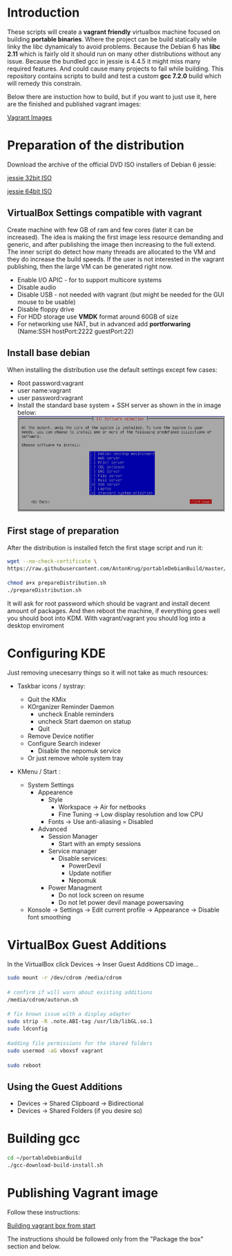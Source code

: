 # Introduction

These scripts will create a **vagrant friendly** virtualbox machine focused on building **portable binaries**. Where the project can be build statically while linky the libc dynamicaly to avoid problems. Because the Debian 6 has **libc 2.11** which is fairly old it should run on many other distributions without any issue. Because the bundled gcc in jessie is 4.4.5 it might miss many required features. And could cause many projects to fail while building. This repository contains scripts to build and test a custom **gcc 7.2.0** build which will remedy this constrain.

Below there are instuction how to build, but if you want to just use it, here are the finished and published vagrant images:

[Vagrant Images](https://app.vagrantup.com/antonkrug)

# Preparation of the distribution

Download the archive of the official DVD ISO installers of Debian 6 jessie:

[jessie 32bit ISO](https://cdimage.debian.org/cdimage/archive/6.0.10/i386/iso-dvd/)

[jessie 64bit ISO](https://cdimage.debian.org/cdimage/archive/6.0.10/amd64/iso-dvd/)

## VirtualBox Settings compatible with vagrant
Create machine with few GB of ram and few cores (later it can be increased). The idea is making the first image less resource demanding and generic, and after publishing the image then increasing to the full extend. The inner script do detect  how many threads are allocated to the VM and they do increase the build speeds. If the user is not interested in the vagrant publishing, then the large VM can be generated right now.
* Enable I/O APIC - for to support multicore systems
* Disable audio
* Disable USB - not needed with vagrant (but might be needed for the GUI mouse to be usable)
* Disable floppy drive
* For HDD storage use **VMDK** format around 60GB of size
* For networking use NAT, but in advanced add **portforwaring** (Name:SSH hostPort:2222 guestPort:22)

## Install base debian
When installing the distribution use the default settings except few cases:
* Root password:vagrant
* user name:vagrant
* user password:vagrant
* Install the standard base system + SSH server as shown in the in image below:
![screenshot of the package selection](/images/softwareSelection.png)

## First stage of preparation

After the distribution is installed fetch the first stage script and run it:

```bash
wget --no-check-certificate \ 
https://raw.githubusercontent.com/AntonKrug/portableDebianBuild/master/prepareDistribution.sh

chmod a+x prepareDistribution.sh
./prepareDistribution.sh
```

It will ask for root password which should be vagrant and install decent amount of packages. And then reboot the machine, if everything goes well you should boot into KDM. With vagrant/vagrant you should log into a desktop enviroment

# Configuring KDE
Just removing unecesarry things so it will not take as much resources:

* Taskbar icons / systray:
    * Quit the KMix
    * KOrganizer Reminder Daemon
        * uncheck Enable reminders
        * uncheck Start daemon on statup
        * Quit
    * Remove Device notifier
    * Configure Search indexer
        * Disable the nepomuk service
    * Or just remove whole system tray

* KMenu / Start :
    * System Settings
        * Appearence
            * Style
                * Workspace -> Air for netbooks
                * Fine Tuning -> Low display resolution and low CPU
            * Fonts -> Use anti-aliasing = Disabled
        * Advanced
            * Session Manager
                * Start with an empty sessions
            * Service manager
                * Disable services:
                    * PowerDevil
                    * Update notifier
                    * Nepomuk
            * Power Managment
                * Do not lock screen on resume
                * Do not let power devil manage powersaving
    * Konsole -> Settings -> Edit current profile -> Appearance -> Disable font smoothing

# VirtualBox Guest Additions

In the VirtualBox click Devices -> Inser Guest Additions CD image...

```bash
sudo mount -r /dev/cdrom /media/cdrom

# confirm if will warn about existing additions
/media/cdrom/autorun.sh 

# fix known issue with a display adapter
sudo strip -R .note.ABI-tag /usr/lib/libGL.so.1
sudo ldconfig

#adding file permissions for the shared folders
sudo usermod -aG vboxsf vagrant

sudo reboot
```

## Using the Guest Additions

* Devices -> Shared Clipboard -> Bidirectional
* Devices -> Shared Folders (if you desire so)

# Building gcc

```bash
cd ~/portableDebianBuild
./gcc-download-build-install.sh
```

# Publishing Vagrant image

Follow these instructions:

[Building vagrant box from start](https://www.engineyard.com/blog/building-a-vagrant-box-from-start-to-finish)

The instructions should be followed only from the "Package the box" section and below.

